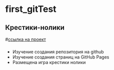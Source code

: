 # first_gitTest
## Крестики-нолики
#[ссылка на проект](https://irleon.github.io/first_gitTest/)
### 
- Изучение создания репозитория на github 
- Изучение создания страниц на GitHub Pages
- Размещена игра крестики нолики
